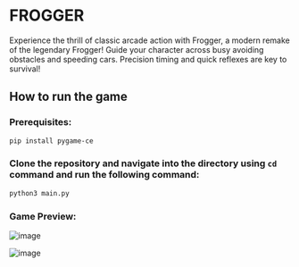 # FROGGER
Experience the thrill of classic arcade action with Frogger, a modern remake of the legendary Frogger! Guide your character across busy avoiding obstacles and speeding cars. Precision timing and quick reflexes are key to survival!

## How to run the game

### Prerequisites:
```bash
pip install pygame-ce
```

### Clone the repository and navigate into the directory using ```cd``` command and run the following command:
```bash
python3 main.py
```

### Game Preview:
  ![image](https://github.com/user-attachments/assets/d15dc067-e2ee-41e5-97ef-fd668480b9cf)

  
  ![image](https://github.com/user-attachments/assets/fc640d16-778d-47bb-ab56-c949b83bf112)

